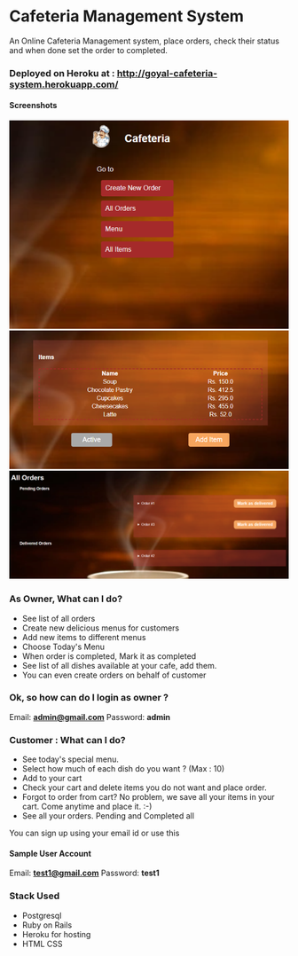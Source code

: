 # Cafeteria Management System
An Online Cafeteria Management system, place orders, check their status and when done set the order to completed.

### Deployed on Heroku at : http://goyal-cafeteria-system.herokuapp.com/

#### Screenshots

![alt_text](https://github.com/peeyush14goyal/Cafeteria-Management-System/blob/master/screenshots/admin_home.PNG)
![alt_text](https://github.com/peeyush14goyal/Cafeteria-Management-System/blob/master/screenshots/menu_items.PNG)
![alt_text](https://github.com/peeyush14goyal/Cafeteria-Management-System/blob/master/screenshots/orders.PNG)


### As Owner, What can I do?
* See list of all orders
* Create new delicious menus for customers
* Add new items to different menus
* Choose Today's Menu
* When order is completed, Mark it as completed
* See list of all dishes available at your cafe, add them.
* You can even create orders on behalf of customer

### Ok, so how can do I login as owner ?
Email: **admin@gmail.com**
Password: **admin**

### Customer : What can I do?
* See today's special menu.
* Select how much of each dish do you want ? (Max : 10)
* Add to your cart
* Check your cart and delete items you do not want and place order.
* Forgot to order from cart? No problem, we save all your items in your cart. Come anytime and place it. :-)
* See all your orders. Pending and Completed all

You can sign up using your email id or use this
#### Sample User Account
Email: **test1@gmail.com**
Password: **test1**

### Stack Used
* Postgresql
* Ruby on Rails
* Heroku for hosting
* HTML CSS

